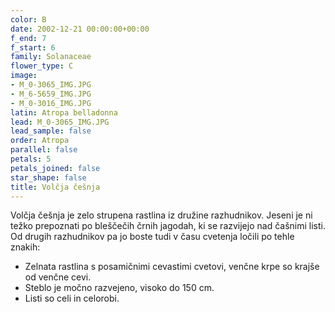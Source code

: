 ```yaml
---
color: B
date: 2002-12-21 00:00:00+00:00
f_end: 7
f_start: 6
family: Solanaceae
flower_type: C
image:
- M_0-3065_IMG.JPG
- M_6-5659_IMG.JPG
- M_0-3016_IMG.JPG
latin: Atropa belladonna
lead: M_0-3065_IMG.JPG
lead_sample: false
order: Atropa
parallel: false
petals: 5
petals_joined: false
star_shape: false
title: Volčja češnja
---
```

Volčja češnja je zelo strupena rastlina iz družine razhudnikov. Jeseni je ni težko prepoznati po bleščečih črnih jagodah, ki se razvijejo nad čašnimi listi. Od drugih razhudnikov pa jo boste tudi v času cvetenja ločili po tehle znakih:

-   Zelnata rastlina s posamičnimi cevastimi cvetovi, venčne krpe so krajše od venčne cevi.
-   Steblo je močno razvejeno, visoko do 150 cm.
-   Listi so celi in celorobi.
